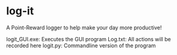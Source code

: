 # log-it
A Point-Reward logger to help make your day more productive!

logit_GUI.exe: Executes the GUI program
Log.txt: All actions will be recorded here
logit.py: Commandline version of the program

